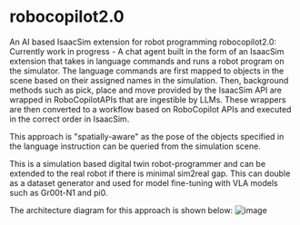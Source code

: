 # robocopilot2.0
An AI based IsaacSim extension for robot programming
robocopilot2.0: Currently work in progress - A chat agent built in the form of an IsaacSim extension that takes in language commands and runs a robot program on the simulator. The language commands are first mapped to objects in the scene based on their assigned names in the simulation. Then, background methods such as pick, place and move provided by the IsaacSim API are wrapped in RoboCopilotAPIs that are ingestible by LLMs. These wrappers are then converted to a workflow based on RoboCopilot APIs and executed in the correct order in IsaacSim.

This approach is "spatially-aware" as the pose of the objects specified in the language instruction can be queried from the simulation scene.

This is a simulation based digital twin robot-programmer and can be extended to the real robot if there is minimal sim2real gap. This can double as a dataset generator and used for model fine-tuning with VLA models such as Gr00t-N1 and pi0.

The architecture diagram for this approach is shown below:
![image](https://github.com/user-attachments/assets/808d8ba5-23af-44b1-8593-52cf1ff5271b)


